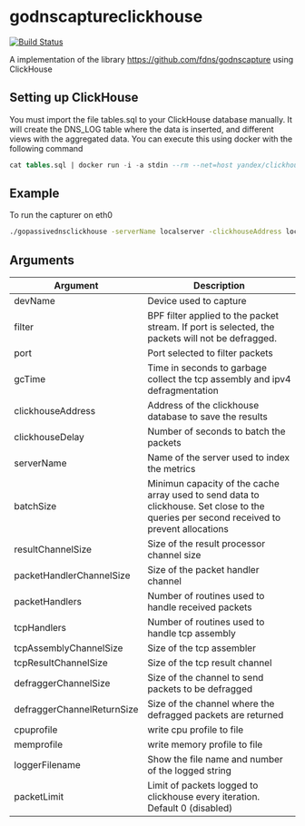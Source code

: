 # godnscaptureclickhouse
[![Build Status](https://travis-ci.org/fdns/godnscaptureclickhouse.svg?branch=master)](https://travis-ci.org/fdns/godnscaptureclickhouse)

A implementation of the library https://github.com/fdns/godnscapture using ClickHouse

## Setting up ClickHouse

You must import the file tables.sql to your ClickHouse database manually. It will create the DNS_LOG table where the data is inserted, and different views with the aggregated data.
You can execute this using docker with the following command

```sql
cat tables.sql | docker run -i -a stdin --rm --net=host yandex/clickhouse-client clickhouse-client --multiquery
```

## Example

To run the capturer on eth0

```sh
./gopassivednsclickhouse -serverName localserver -clickhouseAddress localhost:9000 -devName eth0
```

## Arguments

|Argument|Description|
|--- | --- |
|devName|Device used to capture|
|filter|BPF filter applied to the packet stream. If port is selected, the packets will not be defragged.|
|port|Port selected to filter packets|
|gcTime|Time in seconds to garbage collect the tcp assembly and ipv4 defragmentation|
|clickhouseAddress|Address of the clickhouse database to save the results|
|clickhouseDelay|Number of seconds to batch the packets|
|serverName|Name of the server used to index the metrics|
|batchSize|Minimun capacity of the cache array used to send data to clickhouse. Set close to the queries per second received to prevent allocations|
|resultChannelSize|Size of the result processor channel size|
|packetHandlerChannelSize|Size of the packet handler channel|
|packetHandlers|Number of routines used to handle received packets|
|tcpHandlers|Number of routines used to handle tcp assembly|
|tcpAssemblyChannelSize|Size of the tcp assembler|
|tcpResultChannelSize|Size of the tcp result channel|
|defraggerChannelSize|Size of the channel to send packets to be defragged|
|defraggerChannelReturnSize|Size of the channel where the defragged packets are returned|
|cpuprofile|write cpu profile to file|
|memprofile|write memory profile to file|
|loggerFilename|Show the file name and number of the logged string|
|packetLimit|Limit of packets logged to clickhouse every iteration. Default 0 (disabled)|